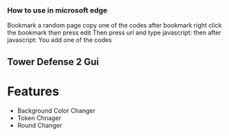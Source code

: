 ### How to use in microsoft edge
  Bookmark a random page
   copy one of the codes
   after bookmark right click the bookmark then press edit
   Then press url and type javascript: then after javascript: You add one of the codes
   
## Tower Defense 2 Gui

# Features

- Background Color Changer
- Token Chnager
- Round Changer 
